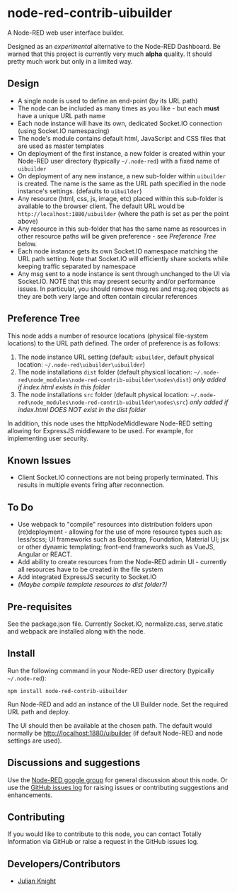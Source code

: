 # node-red-contrib-uibuilder

A Node-RED web user interface builder.

Designed as an *experimental* alternative to the Node-RED Dashboard. Be warned that this project is
currently very much **alpha** quality. It should pretty much work but only in a limited way.

## Design

- A single node is used to define an end-point (by its URL path)
- The node can be included as many times as you like - but each **must** have a unique URL path name
- Each node instance will have its own, dedicated Socket.IO connection (using Socket.IO namespacing)
- The node's module contains default html, JavaScript and CSS files that are used as master templates
- On deployment of the first instance, a new folder is created within your Node-RED user directory 
  (typically `~/.node-red`) with a fixed name of `uibuilder`
- On deployment of any new instance, a new sub-folder within `uibuilder` is created. The name is the same as the
  URL path specified in the node instance's settings. (defaults to `uibuilder`)
- Any resource (html, css, js, image, etc) placed within this sub-folder is available to the browser
  client. The default URL would be `http://localhost:1880/uibuilder` (where the path is set as per the point above)
- Any resource in this sub-folder that has the same name as resources in other resource paths will be
  given preference - see *Preference Tree* below.
- Each node instance gets its own Socket.IO namespace matching the URL path setting. Note that Socket.IO
  will efficiently share sockets while keeping traffic separated by namespace
- Any msg sent to a node instance is sent through unchanged to the UI via Socket.IO. NOTE that this may present
  security and/or performance issues. In particular, you should remove msg.res and msg.req objects as they
  are both very large and often contain circular references

## Preference Tree

This node adds a number of resource locations (physical file-system locations) to the URL path defined.
The order of preference is as follows:

1. The node instance URL setting (default: `uibuilder`, default physical location: `~/.node-red\uibuilder\uibuilder`)
2. The node installations `dist` folder (default physical location: `~/.node-red\node_modules\node-red-contrib-uibuilder\nodes\dist`)
   *only added if index.html exists in this folder*
3. The node installations `src` folder (default physical location: `~/.node-red\node_modules\node-red-contrib-uibuilder\nodes\src`)
   *only added if index.html DOES NOT exist in the dist folder*

In addition, this node uses the httpNodeMiddleware Node-RED setting allowing for ExpressJS middleware to be used.
For example, for implementing user security.

## Known Issues

- Client Socket.IO connections are not being properly terminated. This results in multiple events firing after
  reconnection.

## To Do

- Use webpack to "compile" resources into distribution folders upon (re)deployment - allowing for the use
  of more resource types such as: less/scss; UI frameworks such as Bootstrap, Foundation, Material UI; jsx or other dynamic templating; front-end frameworks such as VueJS, Angular or REACT.
- Add ability to create resources from the Node-RED admin UI - currently all resources have to be created in
  the file system
- Add integrated ExpressJS security to Socket.IO
- *(Maybe compile template resources to dist folder?)*

## Pre-requisites

See the package.json file. Currently Socket.IO, normalize.css, serve.static and webpack are installed along
with the node.

## Install

Run the following command in your Node-RED user directory (typically `~/.node-red`):

```
npm install node-red-contrib-uibuilder
```

Run Node-RED and add an instance of the UI Builder node. Set the required URL path and deploy.

The UI should then be available at the chosen path. The default would normally be <http://localhost:1880/uibuilder> 
(if default Node-RED and node settings are used).

## Discussions and suggestions

Use the [Node-RED google group](https://groups.google.com/forum/#!forum/node-red) for general discussion about this node. Or use the
[GitHub issues log](https://github.com/TotallyInformation/node-red-contrib-uibuilder/issues) for raising issues or contributing suggestions and enhancements.

## Contributing

If you would like to contribute to this node, you can contact Totally Information via GitHub or raise a request in the GitHub issues log.

## Developers/Contributors

- [Julian Knight](https://github.com/TotallyInformation)